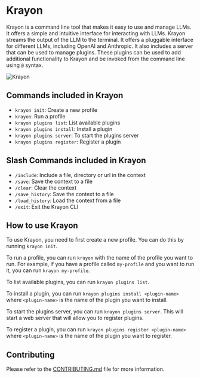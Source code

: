 # Krayon

Krayon is a command line tool that makes it easy to use and manage LLMs. It offers a simple and intuitive interface for interacting with LLMs. Krayon streams the output of the LLM to the terminal. It offers a pluggable interface for different LLMs, including OpenAI and Anthropic. It also includes a server that can be used to manage plugins. These plugins can be used to add additional functionality to Krayon and be invoked from the command line using `@` syntax.

![Krayon](/images/krayon.gif)

## Commands included in Krayon

- `krayon init`: Create a new profile
- `krayon`: Run a profile
- `krayon plugins list`: List available plugins
- `krayon plugins install`: Install a plugin
- `krayon plugins server`: To start the plugins server
- `krayon plugins register`: Register a plugin

## Slash Commands included in Krayon

- `/include`: Include a file, directory or url in the context
- `/save`: Save the context to a file
- `/clear`: Clear the context
- `/save_history`: Save the context to a file
- `/load_history`: Load the context from a file
- `/exit`: Exit the Krayon CLI

## How to use Krayon

To use Krayon, you need to first create a new profile. You can do this by running `krayon init`.

To run a profile, you can run `krayon` with the name of the profile you want to run. For example, if you have a profile called `my-profile` and you want to run it, you can run `krayon my-profile`.  

To list available plugins, you can run `krayon plugins list`. 

To install a plugin, you can run `krayon plugins install <plugin-name>` where `<plugin-name>` is the name of the plugin you want to install.

To start the plugins server, you can run `krayon plugins server`. This will start a web server that will allow you to register plugins.

To register a plugin, you can run `krayon plugins register <plugin-name>` where `<plugin-name>` is the name of the plugin you want to register.  

## Contributing

Please refer to the [CONTRIBUTING.md](CONTRIBUTING.md) file for more information.

